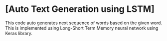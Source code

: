 # [Auto Text Generation using LSTM]
This code auto generates next sequence of words based on the given word. This is implemented using Long-Short Term Memory neural network using Keras library.